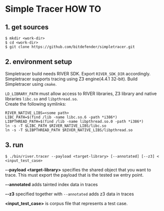 # Simple Tracer HOW TO

## 1. get sources

```
$ mkdir <work-dir>
$ cd <work-dir>
$ git clone https://github.com/bitdefender/simpletracer.git
```
## 2. environment setup

Simpletracer build needs RIVER SDK. Export `RIVER_SDK_DIR` accordingly.  
Simpletracer supports tracing using Z3 engine(4.4.1 32-bit).
Build Simpletracer using `cmake`.

`LD_LIBRARY_PATH` must allow access to RIVER libraries, Z3 library and
native libraries `libc.so` and `libpthread.so`.  
Create the following symlinks:
```
RIVER_NATIVE_LIBS=<some path>
LIBC_PATH=$(find /lib -name libc.so.6 -path *i386*)
LIBPTHREAD_PATH=$(find /lib -name libpthread.so.0 -path *i386*)
ln -s -T $LIBC_PATH $RIVER_NATIVE_LIBS/libc.so
ln -s -T $LIBPTHREAD_PATH $RIVER_NATIVE_LIBS/libpthread.so
```

## 3. run
```
$ ./bin/river.tracer --payload <target-library> [--annotated] [--z3] < <input_test_case>
```
**--payload \<target-library\>** specifies the shared object that you want to trace. This must export the payload that is the tested sw entry point.

**--annotated** adds tainted index data in traces

**--z3** specified together with `--annotated` adds z3 data in traces

**\<input_test_case\>** is corpus file that represents a test case.
